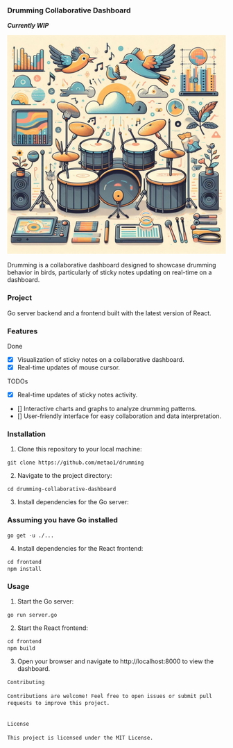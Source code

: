 ### Drumming Collaborative Dashboard

***Currently WIP***

![logo](OIG1.jpeg) 

Drumming is a collaborative dashboard designed to showcase drumming behavior in birds, particularly of sticky notes updating on real-time on a dashboard.

### Project
Go server backend and a frontend built with the latest version of React.

### Features

Done

- [x] Visualization of sticky notes on a collaborative dashboard.
- [x] Real-time updates of mouse cursor.

TODOs
- [x] Real-time updates of sticky notes activity.
- [] Interactive charts and graphs to analyze drumming patterns.
- [] User-friendly interface for easy collaboration and data interpretation.

### Installation

1. Clone this repository to your local machine:

```
git clone https://github.com/metao1/drumming
```
2. Navigate to the project directory:
```
cd drumming-collaborative-dashboard
```
3. Install dependencies for the Go server:

### Assuming you have Go installed

```
go get -u ./...
```
4. Install dependencies for the React frontend:
```
cd frontend
npm install
```

### Usage

1. Start the Go server:

```
go run server.go
```

2. Start the React frontend:

```
cd frontend
npm build
```

3. Open your browser and navigate to http://localhost:8000 to view the dashboard.

```
Contributing

Contributions are welcome! Feel free to open issues or submit pull requests to improve this project.


License

This project is licensed under the MIT License.
```